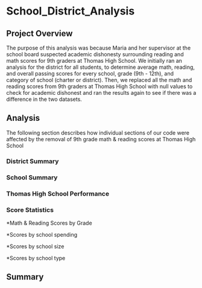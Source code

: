 # School_District_Analysis

## Project Overview
The purpose of this analysis was because Maria and her supervisor at the school board suspected academic dishonesty surrounding reading and math scores for 9th graders at Thomas High School. We initially ran an analysis for the district for all students, to determine average math, reading, and overall passing scores for every school, grade (9th - 12th), and category of school (charter or district). Then, we replaced all the math and reading scores from 9th graders at Thomas High School with null values to check for academic dishonest and ran the results again to see if there was a difference in the two datasets. 

## Analysis 
The following section describes how individual sections of our code were affected by the removal of 9th grade math & reading scores at Thomas High School

### District Summary 

### School Summary

### Thomas High School Performance

### Score Statistics
*Math & Reading Scores by Grade

*Scores by school spending

*Scores by school size

*Scores by school type



## Summary

